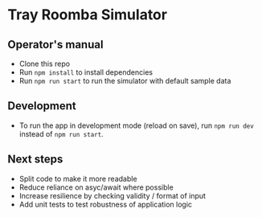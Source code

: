 # Tray Roomba Simulator

## Operator's manual

* Clone this repo
* Run `npm install` to install dependencies
* Run `npm run start` to run the simulator with default sample data

## Development

* To run the app in development mode (reload on save), run `npm run dev` instead of `npm run start`.

## Next steps

* Split code to make it more readable
* Reduce reliance on asyc/await where possible
* Increase resilience by checking validity / format of input
* Add unit tests to test robustness of application logic